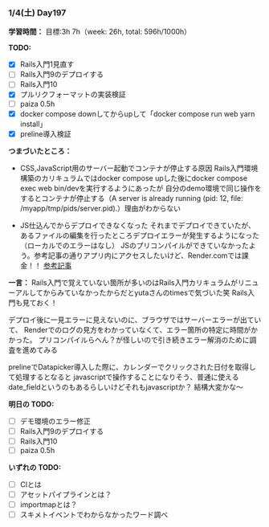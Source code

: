 ### 1/4(土) Day197

**学習時間：**
目標:3h
7h（week: 26h, total: 596h/1000h）

**TODO:**

- [x] Rails入門1見直す
- [ ] Rails入門9のデプロイする
- [ ] Rails入門10
- [x] プルリクフォーマットの実装検証
- [ ] paiza 0.5h
- [x] docker compose downしてからupして「docker compose run web yarn install」
- [x] preline導入検証

**つまづいたところ：**
- CSS,JavaScript用のサーバー起動でコンテナが停止する原因
  Rails入門環境構築のカリキュラムではdocker compose upした後にdocker compose exec web bin/devを実行するようにあったが
  自分のdemo環境で同じ操作をするとコンテナが停止する（A server is already running (pid: 12, file: /myapp/tmp/pids/server.pid).）理由がわからない

- JS仕込んでからデプロイできなくなった
  それまでデプロイできていたが、あるファイルの編集を行ったところデプロイエラーが発生するようになった（ローカルでのエラーはなし）
  JSのプリコンパイルができていなかったよう。参考記事の通りアプリ内にアクセスしたいけど、Render.comでは課金！！
   [参考記事](https://qiita.com/MIDO-ruby7/items/9f28475174a3c9d5f5d1)

**一言：**
Rails入門で覚えていない箇所が多いのはRails入門カリキュラムがリニューアルしてからみていなかったからだとyutaさんのtimesで気づいた笑
Rails入門も見ておく！

デプロイ後に一見エラーに見えないのに、ブラウザではサーバーエラーが出ていて、
Renderでのログの見方をわかっていなくて、エラー箇所の特定に時間がかかった。
プリコンパイルらへん？が怪しいので引き続きエラー解消のために調査を進めてみる

prelineでDatapicker導入した際に、カレンダーでクリックされた日付を取得して処理するとなると
javascriptで操作することになりそう、普通に使えるdate_fieldというのもあるらしいけどそれもjavascriptか？
結構大変かな〜


**明日の TODO:**

- [ ] デモ環境のエラー修正
- [ ] Rails入門9のデプロイする
- [ ] Rails入門10
- [ ] paiza 0.5h

**いずれの TODO:**
- [ ] CIとは
- [ ] アセットパイプラインとは？
- [ ] importmapとは？
- [ ] スキメトイベントでわからなかったワード調べ
